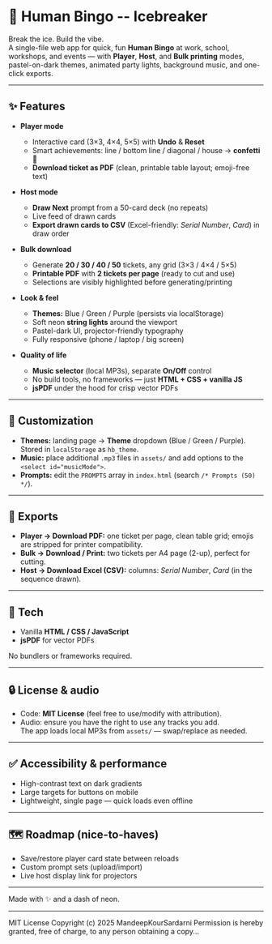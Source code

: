 # 🎉 Human Bingo -- Icebreaker

Break the ice. Build the vibe.  
A single-file web app for quick, fun **Human Bingo** at work, school, workshops, and events — with **Player**, **Host**, and **Bulk printing** modes, pastel-on-dark themes, animated party lights, background music, and one-click exports.

---

## ✨ Features

- **Player mode**
  - Interactive card (3×3, 4×4, 5×5) with **Undo** & **Reset**
  - Smart achievements: line / bottom line / diagonal / house → **confetti** 🎊
  - **Download ticket as PDF** (clean, printable table layout; emoji-free text)

- **Host mode**
  - **Draw Next** prompt from a 50-card deck (no repeats)
  - Live feed of drawn cards
  - **Export drawn cards to CSV** (Excel-friendly: _Serial Number_, _Card_) in draw order

- **Bulk download**
  - Generate **20 / 30 / 40 / 50** tickets, any grid (3×3 / 4×4 / 5×5)
  - **Printable PDF** with **2 tickets per page** (ready to cut and use)
  - Selections are visibly highlighted before generating/printing

- **Look & feel**
  - **Themes:** Blue / Green / Purple (persists via localStorage)
  - Soft neon **string lights** around the viewport
  - Pastel-dark UI, projector-friendly typography
  - Fully responsive (phone / laptop / big screen)

- **Quality of life**
  - **Music selector** (local MP3s), separate **On/Off** control
  - No build tools, no frameworks — just **HTML + CSS + vanilla JS**
  - **jsPDF** under the hood for crisp vector PDFs



---

## 🎨 Customization

- **Themes:** landing page → **Theme** dropdown (Blue / Green / Purple).  
  Stored in `localStorage` as `hb_theme`.
- **Music:** place additional `.mp3` files in `assets/` and add options to the `<select id="musicMode">`.
- **Prompts:** edit the `PROMPTS` array in `index.html` (search `/* Prompts (50) */`).

---

## 🧾 Exports

- **Player → Download PDF:** one ticket per page, clean table grid; emojis are stripped for printer compatibility.
- **Bulk → Download / Print:** two tickets per A4 page (2-up), perfect for cutting.
- **Host → Download Excel (CSV):** columns: _Serial Number_, _Card_ (in the sequence drawn).

---

## 🔧 Tech

- Vanilla **HTML / CSS / JavaScript**
- **jsPDF** for vector PDFs

No bundlers or frameworks required.

---

## 🔒 License & audio

- Code: **MIT License** (feel free to use/modify with attribution).
- Audio: ensure you have the right to use any tracks you add.  
  The app loads local MP3s from `assets/` — swap/replace as needed.

---

## ✅ Accessibility & performance

- High-contrast text on dark gradients
- Large targets for buttons on mobile
- Lightweight, single page — quick loads even offline

---

## 🗺️ Roadmap (nice-to-haves)

- Save/restore player card state between reloads
- Custom prompt sets (upload/import)
- Live host display link for projectors

---

Made with ✨ and a dash of neon.





---


MIT License
Copyright (c) 2025 MandeepKourSardarni
Permission is hereby granted, free of charge, to any person obtaining a copy...

